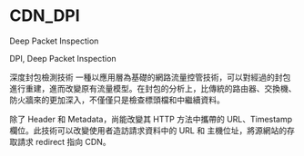 # CDN_DPI
Deep Packet Inspection

DPI, Deep Packet Inspection

深度封包檢測技術
一種以應用層為基礎的網路流量控管技術，可以對經過的封包進行重建，進而改變原有流量模型。在封包的分析上，比傳統的路由器、交換機、防火牆來的更加深入，不僅僅只是檢查標頭檔和中繼續資料。

除了 Header 和 Metadata，尚能改變其 HTTP 方法中攜帶的 URL、Timestamp 欄位。此技術可以改變使用者造訪請求資料中的 URL 和 主機位址，將源網站的存取請求 redirect 指向 CDN。
